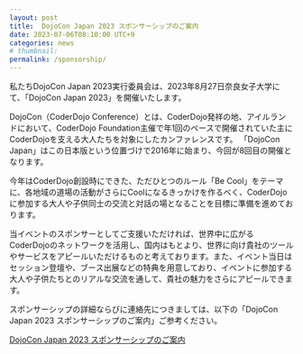 ```yaml
---
layout: post
title:  DojoCon Japan 2023 スポンサーシップのご案内
date: 2023-07-06T08:10:00 UTC+9
categories: news
# thumbnail: 
permalink: /sponsorship/
---
```

私たちDojoCon Japan 2023実行委員会は、2023年8月27日奈良女子大学にて、「DojoCon Japan 2023」を開催いたします。

DojoCon（CoderDojo Conference）とは、CoderDojo発祥の地、アイルランドにおいて、CoderDojo Foundation主催で年1回のペースで開催されていた主にCoderDojoを支える大人たちを対象にしたカンファレンスです。
「DojoCon Japan」はこの日本版という位置づけで2016年に始まり、今回が8回目の開催となります。

今年はCoderDojo創設時にできた、ただひとつのルール「Be Cool」をテーマに、各地域の道場の活動がさらにCoolになるきっかけを作るべく、CoderDojoに参加する大人や子供同士の交流と対話の場となることを目標に準備を進めております。

当イベントのスポンサーとしてご支援いただければ、世界中に広がるCoderDojoのネットワークを活用し、国内はもとより、世界に向け貴社のツールやサービスをアピールいただけるものと考えております。また、イベント当日はセッション登壇や、ブース出展などの特典を用意しており、イベントに参加する大人や子供たちとのリアルな交流を通して、貴社の魅力をさらにアピールできます。

スポンサーシップの詳細ならびに連絡先につきましては、以下の「DojoCon Japan 2023 スポンサーシップのご案内」ご参考ください。

<div class='framed_button'>
    <a href='https://drive.google.com/file/d/1yYo67O6y0H6ijJgmfZ9Rido4Hc_IB2nG/view' target='_blank'>DojoCon Japan 2023 スポンサーシップのご案内</a>
</div>
